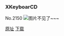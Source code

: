 ### XKeyboarCD
No.2150
![图片不见了~~~](https://imgs.xkcd.com/comics/xkeyboarcd.png)

[原址](https://xkcd.com//2150) [下载](https://imgs.xkcd.com/comics/xkeyboarcd.png)

